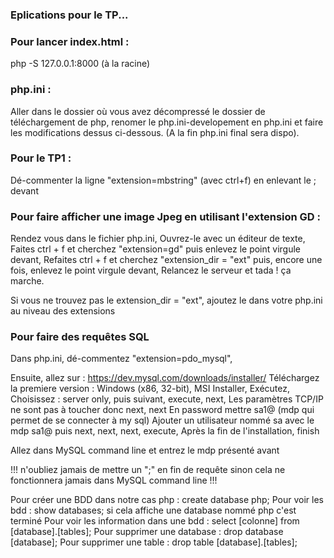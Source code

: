 ### Eplications pour le TP...

### Pour lancer index.html :

php -S 127.0.0.1:8000
(à la racine)

### php.ini :

Aller dans le dossier où vous avez décompressé le dossier de téléchargement de php, renomer le php.ini-developement en php.ini
et faire les modifications dessus ci-dessous. (A la fin php.ini final sera dispo).

### Pour le TP1 : 

Dé-commenter la ligne "extension=mbstring" (avec ctrl+f) en enlevant le ; devant

### Pour faire afficher une image Jpeg en utilisant l'extension GD :

Rendez vous dans le fichier php.ini,
Ouvrez-le avec un éditeur de texte,
Faites ctrl + f et cherchez "extension=gd" puis enlevez le point virgule devant,
Refaites ctrl + f et cherchez "extension_dir = "ext" puis, encore une fois, enlevez le point virgule devant,
Relancez le serveur et tada ! ça marche.

Si vous ne trouvez pas le extension_dir = "ext", ajoutez le dans votre php.ini au niveau des extensions


### Pour faire des requêtes SQL

Dans php.ini, dé-commentez "extension=pdo_mysql",

Ensuite, allez sur : https://dev.mysql.com/downloads/installer/ 
Téléchargez la premiere version : Windows (x86, 32-bit), MSI Installer,
Exécutez,
Choisissez : server only, puis suivant, execute, next,
Les paramètres TCP/IP ne sont pas à toucher donc next, next
En password mettre sa1@ (mdp qui permet de se connecter à my sql)
Ajouter un utilisateur nommé sa avec le mdp sa1@
puis next, next, next, execute,
Après la fin de l'installation, finish

Allez dans MySQL command line et entrez le mdp présenté avant

!!! n'oubliez jamais de mettre un ";" en fin de requête sinon cela ne fonctionnera jamais dans MySQL command line !!!

Pour créer une BDD dans notre cas php : create database php;
Pour voir les bdd : show databases; si cela affiche une database nommé php c'est terminé
Pour voir les information dans une bdd : select [colonne] from [database].[tables];
Pour supprimer une database : drop database [database];
Pour supprimer une table : drop table [database].[tables];

### 
